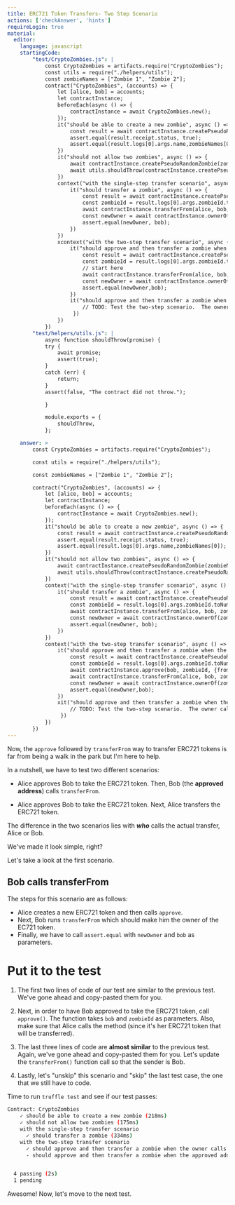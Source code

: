 ```yaml
---
title: ERC721 Token Transfers- Two Step Scenario
actions: ['checkAnswer', 'hints']
requireLogin: true
material:
  editor:
    language: javascript
    startingCode:
        "test/CryptoZombies.js": |
            const CryptoZombies = artifacts.require("CryptoZombies");
            const utils = require("./helpers/utils");
            const zombieNames = ["Zombie 1", "Zombie 2"];
            contract("CryptoZombies", (accounts) => {
                let [alice, bob] = accounts;
                let contractInstance;
                beforeEach(async () => {
                    contractInstance = await CryptoZombies.new();
                });
                it("should be able to create a new zombie", async () => {
                    const result = await contractInstance.createPseudoRandomZombie(zombieNames[0], {from: alice});
                    assert.equal(result.receipt.status, true);
                    assert.equal(result.logs[0].args.name,zombieNames[0]);
                })
                it("should not allow two zombies", async () => {
                    await contractInstance.createPseudoRandomZombie(zombieNames[0], {from: alice});
                    await utils.shouldThrow(contractInstance.createPseudoRandomZombie(zombieNames[1], {from: alice}));
                })
                context("with the single-step transfer scenario", async () => {
                    it("should transfer a zombie", async () => {
                        const result = await contractInstance.createPseudoRandomZombie(zombieNames[0], {from: alice});
                        const zombieId = result.logs[0].args.zombieId.toNumber();
                        await contractInstance.transferFrom(alice, bob, zombieId, {from: alice});
                        const newOwner = await contractInstance.ownerOf(zombieId);
                        assert.equal(newOwner, bob);
                    })
                })
                xcontext("with the two-step transfer scenario", async () => {
                    it("should approve and then transfer a zombie when the approved address calls transferFrom", async () => {
                        const result = await contractInstance.createPseudoRandomZombie(zombieNames[0], {from: alice});
                        const zombieId = result.logs[0].args.zombieId.toNumber();
                        // start here
                        await contractInstance.transferFrom(alice, bob, zombieId, {from: alice});
                        const newOwner = await contractInstance.ownerOf(zombieId);
                        assert.equal(newOwner,bob);
                    })
                    it("should approve and then transfer a zombie when the owner calls transferFrom", async () => {
                        // TODO: Test the two-step scenario.  The owner calls transferFrom
                     })
                })
            })
        "test/helpers/utils.js": |
            async function shouldThrow(promise) {
            try {
                await promise;
                assert(true);
            }
            catch (err) {
                return;
            }
            assert(false, "The contract did not throw.");

            }

            module.exports = {
                shouldThrow,
            };

    answer: >
        const CryptoZombies = artifacts.require("CryptoZombies");

        const utils = require("./helpers/utils");

        const zombieNames = ["Zombie 1", "Zombie 2"];

        contract("CryptoZombies", (accounts) => {
            let [alice, bob] = accounts;
            let contractInstance;
            beforeEach(async () => {
                contractInstance = await CryptoZombies.new();
            });
            it("should be able to create a new zombie", async () => {
                const result = await contractInstance.createPseudoRandomZombie(zombieNames[0], {from: alice});
                assert.equal(result.receipt.status, true);
                assert.equal(result.logs[0].args.name,zombieNames[0]);
            })
            it("should not allow two zombies", async () => {
                await contractInstance.createPseudoRandomZombie(zombieNames[0], {from: alice});
                await utils.shouldThrow(contractInstance.createPseudoRandomZombie(zombieNames[1], {from: alice}));
            })
            context("with the single-step transfer scenario", async () => {
                it("should transfer a zombie", async () => {
                    const result = await contractInstance.createPseudoRandomZombie(zombieNames[0], {from: alice});
                    const zombieId = result.logs[0].args.zombieId.toNumber();
                    await contractInstance.transferFrom(alice, bob, zombieId, {from: alice});
                    const newOwner = await contractInstance.ownerOf(zombieId);
                    assert.equal(newOwner, bob);
                })
            })
            context("with the two-step transfer scenario", async () => {
                it("should approve and then transfer a zombie when the approved address calls transferFrom", async () => {
                    const result = await contractInstance.createPseudoRandomZombie(zombieNames[0], {from: alice});
                    const zombieId = result.logs[0].args.zombieId.toNumber();
                    await contractInstance.approve(bob, zombieId, {from: alice});
                    await contractInstance.transferFrom(alice, bob, zombieId, {from: bob});
                    const newOwner = await contractInstance.ownerOf(zombieId);
                    assert.equal(newOwner,bob);
                })
                xit("should approve and then transfer a zombie when the owner calls transferFrom", async () => {
                    // TODO: Test the two-step scenario.  The owner calls transferFrom
                 })
            })
        })
---
```


Now, the `approve` followed by `transferFrom` way to transfer ERC721 tokens is far from being a walk in the park but I'm here to help.

In a nutshell, we have to test two different scenarios:

- Alice approves Bob to take the ERC721 token. Then, Bob (the **approved address**) calls `transferFrom`.

- Alice approves Bob to take the ERC721 token. Next, Alice transfers the ERC721 token.

The difference in the two scenarios lies with _**who**_ calls the actual transfer, Alice or Bob.

We've made it look simple, right?

Let's take a look at the first scenario.

## Bob calls transferFrom

The steps for this scenario are as follows:

- Alice creates a new ERC721 token and then calls `approve`.
- Next, Bob runs `transferFrom` which should make him the owner of the EC721 token.
- Finally, we have to call `assert.equal` with `newOwner` and `bob` as parameters.

# Put it to the test

1. The first two lines of code of our test are similar to the previous test. We've gone ahead and copy-pasted them for you.

2. Next, in order to have Bob approved to take the ERC721 token, call `approve()`. The function takes `bob` and `zombieId` as parameters. Also, make sure that Alice calls the method (since it's her ERC721 token that will be transferred).

3. The last three lines of code are **almost similar** to the previous test. Again, we've gone ahead and copy-pasted them for you. Let's update the `transferFrom()` function call so that the sender is Bob.

4. Lastly, let's "unskip" this scenario and "skip" the last test case, the one that we still have to code.

Time to run `truffle test` and see if our test passes:

```bash
Contract: CryptoZombies
    ✓ should be able to create a new zombie (218ms)
    ✓ should not allow two zombies (175ms)
    with the single-step transfer scenario
      ✓ should transfer a zombie (334ms)
    with the two-step transfer scenario
      ✓ should approve and then transfer a zombie when the owner calls transferFrom (360ms)
      - should approve and then transfer a zombie when the approved address calls transferFrom


  4 passing (2s)
  1 pending
```

Awesome! Now, let's move to the next test.
